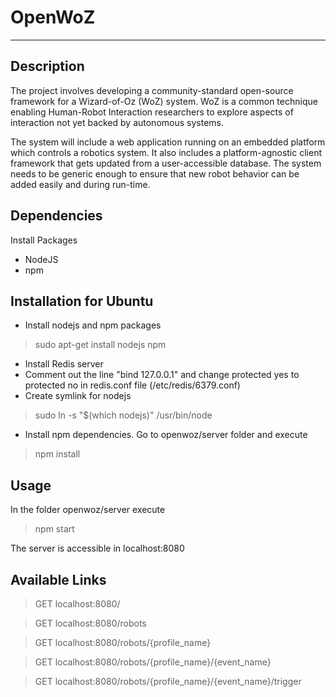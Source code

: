 # OpenWoZ
---
## Description
The project involves developing a community-standard open-source framework for a Wizard-of-Oz (WoZ) system. WoZ is a common technique enabling Human-Robot Interaction researchers to explore aspects of interaction not yet backed by autonomous systems.

The system will include a web application running on an embedded platform which controls a robotics system. It also includes a platform-agnostic client framework that gets updated from a user-accessible database. The system needs to be generic enough to ensure that new robot behavior can be added easily and during run-time.

## Dependencies
Install Packages

* NodeJS
* npm

## Installation for Ubuntu

* Install nodejs and npm packages

> sudo apt-get install nodejs npm

* Install Redis server
* Comment out the line "bind 127.0.0.1" and change protected yes to protected no in redis.conf file (/etc/redis/6379.conf)
* Create symlink for nodejs

> sudo ln -s "$(which nodejs)" /usr/bin/node

* Install npm dependencies. Go to openwoz/server folder and execute

> npm install

## Usage
In the folder openwoz/server execute

> npm start

The server is accessible in localhost:8080

## Available Links

> GET localhost:8080/

> GET localhost:8080/robots

> GET localhost:8080/robots/{profile_name}

> GET localhost:8080/robots/{profile_name}/{event_name}

> GET localhost:8080/robots/{profile_name}/{event_name}/trigger
